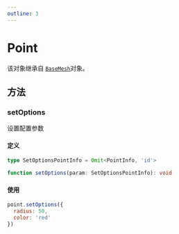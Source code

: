 ```yaml
---
outline: 3
---
```


# Point

该对象继承自 [`BaseMesh`](./BaseMesh)对象。


## 方法

### setOptions
设置配置参数

#### 定义
```ts
type SetOptionsPointInfo = Omit<PointInfo, 'id'>

function setOptions(param: SetOptionsPointInfo): void
```

#### 使用
```js
point.setOptions({
  radius: 50,
  color: 'red'
})
```
